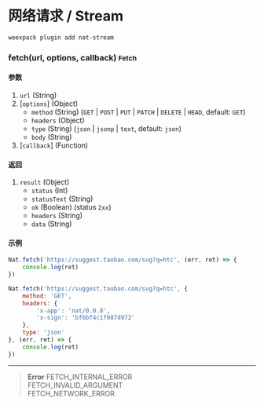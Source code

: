 # 网络请求 / Stream

```bash
weexpack plugin add nat-stream
```

### fetch(url, options, callback) <small class="sub">Fetch</small>

#### 参数
1. `url` (String)
2. [`options`] (Object)
	- `method` (String) (`GET` | `POST` | `PUT` | `PATCH` | `DELETE` | `HEAD`, default: `GET`)
	- `headers` (Object)
	- `type` (String) (`json` | `jsonp` | `text`, default: `json`)
	- `body` (String)
2. [`callback`] (Function)

#### 返回
1. `result` (Object)
	- `status` (Int)
	- `statusText` (String)
	- `ok` (Boolean) (status `2xx`)
	- `headers` (String)
	- `data` (String)

#### 示例
```js
Nat.fetch('https://suggest.taobao.com/sug?q=htc', (err, ret) => {
	console.log(ret)
})
```

```js
Nat.fetch('https://suggest.taobao.com/sug?q=htc', {
	method: 'GET',
	headers: {
		'x-app': 'nat/0.0.8',
		'x-sign': 'bfbbf4c1f087d972'
	},
	type: 'json'
}, (err, ret) => {
	console.log(ret)
})
```

---

> **Error**	
> FETCH_INTERNAL_ERROR	
> FETCH_INVALID_ARGUMENT	
> FETCH_NETWORK_ERROR	


